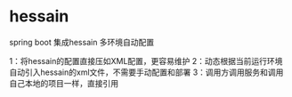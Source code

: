 # hessain
spring boot 集成hessain  多环境自动配置

1：将hessain的配置直接压如XML配置，更容易维护
2：动态根据当前运行环境自动引入hessain的xml文件，不需要手动配置和部署
3：调用方调用服务和调用自己本地的项目一样，直接引用

